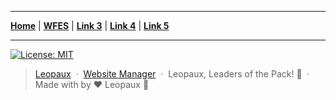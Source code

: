 ----

<p align="center">


<strong><a href="https://leopaux.github.io/web/">Home</a></strong>
|
<strong><a href="https://wakefieldforestes.fcps.edu/">WFES</a></strong>
|
<strong><a href="#link3">Link 3</a></strong>
|
<strong><a href="#link4">Link 4</a></strong>
|
<strong><a href="#link5">Link 5</a></strong>
 
</p>

----



[![License: MIT](https://img.shields.io/badge/License-MIT-yellow.svg)](https://opensource.org/licenses/MIT)

> [Leopaux](https://leopaux.github.io/web/) &nbsp;&middot;&nbsp;
> [Website Manager](https://github.com/CodyDaCoder) &nbsp;&middot;&nbsp;
> Leopaux, Leaders of the Pack! 🐺 &nbsp;&middot;&nbsp;
> Made with by ❤️ Leopaux 🦁
